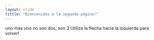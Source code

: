 ```yaml
---
layout: slide
tittle: "Bienvenidos a la segunda página!"
---
```

uno mas uno no son dos, son 3
Utiliza la flecha hacia la izquierda para volver!
